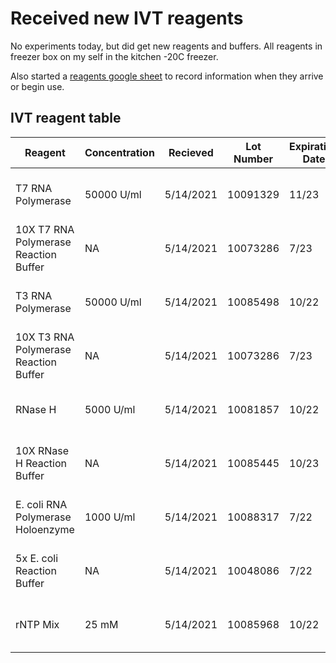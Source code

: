 # Received new IVT reagents

No experiments today, but did get new reagents and buffers.
All reagents in freezer box on my self in the kitchen -20C
freezer. 

Also started a [reagents google sheet](https://docs.google.com/spreadsheets/d/1rVptZOR0hYqnl65eNiCE7tTJfLVMTTQNK7_YMsuVzHc/edit?usp=sharing) to record information when they arrive or begin use.

## IVT reagent table

| Reagent                               	| Concentration 	| Recieved  	| Lot Number 	| Expiration Date 	| Location                 	| Product Details    	|
|---------------------------------------	|---------------	|-----------	|------------	|-----------------	|--------------------------	|--------------------	|
| T7 RNA Polymerase                     	| 50000 U/ml    	| 5/14/2021 	| 10091329   	| 11/23           	| Ethan IVT Box -20 Fridge 	| www.neb.com/MO25S  	|
| 10X T7 RNA Polymerase Reaction Buffer 	| NA            	| 5/14/2021 	| 10073286   	| 7/23            	| Ethan IVT Box -20 Fridge 	| www.neb.com/MO25S  	|
| T3 RNA Polymerase                     	| 50000 U/ml    	| 5/14/2021 	| 10085498   	| 10/22           	| Ethan IVT Box -20 Fridge 	| www.neb.com/MO378S 	|
| 10X T3 RNA Polymerase Reaction Buffer 	| NA            	| 5/14/2021 	| 10073286   	| 7/23            	| Ethan IVT Box -20 Fridge 	| www.neb.com/MO378S 	|
| RNase H                               	| 5000 U/ml     	| 5/14/2021 	| 10081857   	| 10/22           	| Ethan IVT Box -20 Fridge 	| www.neb.com/MO297S 	|
| 10X RNase H Reaction Buffer           	| NA            	| 5/14/2021 	| 10085445   	| 10/23           	| Ethan IVT Box -20 Fridge 	| www.neb.com/MO551S 	|
| E. coli RNA Polymerase Holoenzyme     	| 1000 U/ml     	| 5/14/2021 	| 10088317   	| 7/22            	| Ethan IVT Box -20 Fridge 	| www.neb.com/MO551S 	|
| 5x E. coli Reaction Buffer            	| NA            	| 5/14/2021 	| 10048086   	| 7/22            	| Ethan IVT Box -20 Fridge 	| www.neb.com/MO551S 	|
| rNTP Mix                              	| 25 mM         	| 5/14/2021 	| 10085968   	| 10/22           	| Ethan IVT Box -20 Fridge 	| www.neb.com/MO466S 	|
